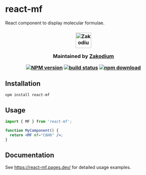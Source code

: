 # react-mf

React component to display molecular formulae.

<h3 align="center">

  <a href="https://www.zakodium.com">
    <img src="https://www.zakodium.com/brand/zakodium-logo-white.svg" width="50" alt="Zakodium logo" />
  </a>

  <p>
    Maintained by <a href="https://www.zakodium.com">Zakodium</a>
  </p>

[![NPM version][npm-image]][npm-url]
[![build status][ci-image]][ci-url]
[![npm download][download-image]][download-url]

</h3>

## Installation

```console
npm install react-mf
```

## Usage

```jsx
import { MF } from 'react-mf';

function MyComponent() {
  return <MF mf="C6H6" />;
}
```

## Documentation

See https://react-mf.pages.dev/ for detailed usage examples.

[npm-image]: https://img.shields.io/npm/v/react-mf.svg
[npm-url]: https://npmjs.org/package/react-mf
[ci-image]: https://github.com/zakodium-oss/react-mf/workflows/Node.js%20CI/badge.svg?branch=main
[ci-url]: https://github.com/zakodium-oss/react-mf/actions?query=workflow%3A%22Node.js+CI%22
[download-image]: https://img.shields.io/npm/dm/react-mf.svg
[download-url]: https://npmjs.org/package/react-mf
